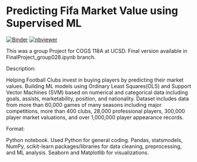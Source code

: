# Predicting Fifa Market Value using Supervised ML
[![Binder](https://mybinder.org/badge_logo.svg)](https://mybinder.org/v2/gh/COGS118A/Group028-Sp22.git/HEAD)
[![nbviewer](https://raw.githubusercontent.com/jupyter/design/master/logos/Badges/nbviewer_badge.svg)](https://nbviewer.org/github/COGS118A/Group028-Sp22) 


This was a group Project for COGS 118A at UCSD. Final version available in FinalProject_group028.ipynb branch.

Description:

  Helping Football Clubs invest in buying players by predicting their market values. Building ML models using Ordinary Least Squares(OLS) and Support Vector Machines (SVM) based on numerical and categorical data including goals, assists, marketability, position, and nationality. Dataset includes data from more than 60,000 games of many seasons including major competitions, more than 400 clubs, 28,000 professional players, 300,000 player market valuations, and over 1,000,000 player appearance records.

Format: 

  Python notebook. Used Python for general coding. Pandas, statsmodels, NumPy, scikit-learn packages/libraries for data cleaning, preprocessing, and ML analysis. Seaborn and Matplotlib for visualizations. 
